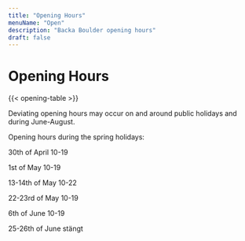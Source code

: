```yaml
---
title: "Opening Hours"
menuName: "Open"
description: "Backa Boulder opening hours"
draft: false
---
```


# Opening Hours

{{< opening-table >}}

<!-- 
You can use this template for temporary opening hours
1. Remove this text and the html comment tags
2. Edit the information below
3. Voila, site will display temp opening hours.
4. Don't forget to change the Swedish content.


##

Opening hours during Easter    |
---------------------|----------
Friday April 2nd     | 10-19
Saturday April 3rd   | 10-19
Sunday April 4th     | 10-19
Monday April 5th     | 10-19

-->

Deviating opening hours may occur on and around public holidays and during June-August.

Opening hours during the spring holidays:

30th of April 10-19

1st of May 10-19

13-14th of May 10-22

22-23rd of May 10-19

6th of June 10-19

25-26th of June stängt
